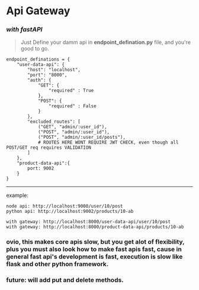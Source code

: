 # Api Gateway
### _with fastAPI_

>Just Define your damm api in **endpoint_defination.py** file, and you're good to go.

```
endpoint_definations = {
	"user-data-api": {
		"host": "localhost",
		"port": "8000",
		"auth": {
			"GET": {
				"required" : True
			},
			"POST": {
				"required" : False
			}
		},
		"excluded_routes": [
			("GET", "admin/:user_id"),
			("POST", "admin/:user_id"),
			("POST", "admin/:user_id/posts"),
            # ROUTES HERE WONT REQUIRE JWT CHECK, even though all POST/GET req requires VALIDATION
		]
	},
	"product-data-api":{
		port: 9002
	}
}
```
***

example:
    
    node api: http://localhost:9000/user/10/post
    python api: http://localhost:9002/products/10-ab

    with gateway: http://localhost:8000/user-data-api/user/10/post
    with gateway: http://localhost:8000/product-data-api/products/10-ab
    
    
    
### ovio, this makes core apis slow, but you get alot of flexibility, plus you must also look how to make fast apis fast, cause in general fast api's development is fast, execution is slow like flask and other python framework.
###  future: will add put and delete methods.
